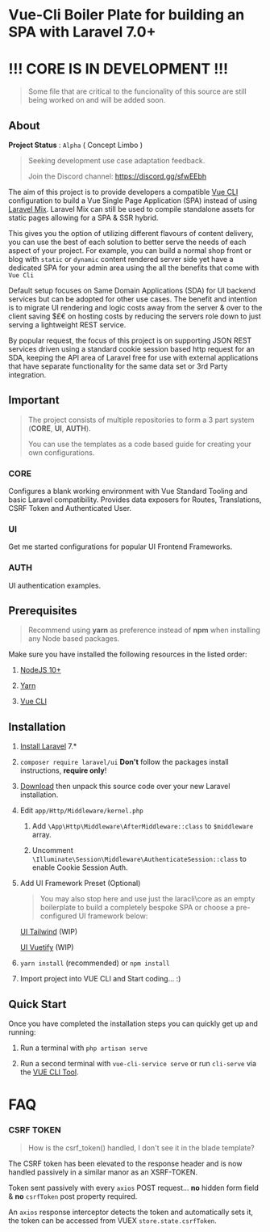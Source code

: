 # Vue-Cli Boiler Plate for building an SPA with Laravel 7.0+

# !!! CORE IS IN DEVELOPMENT !!!

> Some file that are critical to the funcionality of this source are still being worked on and will be added soon.

## About

**Project Status** : `Alpha` ( Concept Limbo )
> Seeking development use case adaptation feedback.
>
> Join the Discord channel: https://discord.gg/sfwEEbh

The aim of this project is to provide developers a compatible [Vue CLI](https://cli.vuejs.org) configuration to build a Vue Single Page Application (SPA) instead of using [Laravel Mix](https://laravel.com/docs/master/mix).
Laravel Mix can still be used to compile standalone assets for static pages allowing for a SPA & SSR hybrid.

This gives you the option of utilizing different flavours of content delivery, you can use the best of each solution to better serve the needs of each aspect of your project.
For example, you can build a normal shop front or blog with `static` or `dynamic` content rendered server side yet have a dedicated SPA for your admin area using the all the benefits that come with `Vue Cli`

Default setup focuses on Same Domain Applications (SDA) for UI backend services but can be adopted for other use cases.
The benefit and intention is to migrate UI rendering and logic costs away from the server & over to the client saving $£€ on hosting costs by reducing the servers role down to just serving a lightweight REST service.

By popular request, the focus of this project is on supporting JSON REST services driven using a standard cookie session based http request for an SDA, keeping the API area of Laravel free for use with external applications that have separate functionality for the same data set or 3rd Party integration.

## Important
> The project consists of multiple repositories to form a 3 part system (**CORE**, **UI**, **AUTH**).
>
> You can use the templates as a code based guide for creating your own configurations.

### CORE

Configures a blank working environment with Vue Standard Tooling and basic Laravel compatibility.
Provides data exposers for Routes, Translations, CSRF Token and Authenticated User.

### UI

Get me started configurations for popular UI Frontend Frameworks.

### AUTH

UI authentication examples.

## Prerequisites

> Recommend using **yarn** as preference instead of **npm** when installing any Node based packages.

Make sure you have installed the following resources in the listed order:

1) [NodeJS 10+](https://nodejs.org)

2) [Yarn](https://yarnpkg.com/en/docs/instal)

3) [Vue CLI](https://cli.vuejs.org/guide/installation.html)

## Installation

1) [Install Laravel](https://laravel.com/docs/7.x) 7.*

2) `composer require laravel/ui` **Don't** follow the packages install instructions, **require only**!

3) [Download](https://github.com/laracli/core/archive/master.zip) then unpack this source code over your new Laravel installation.

4) Edit `app/Http/Middleware/kernel.php`

   1) Add `\App\Http\Middleware\AfterMiddleware::class` to `$middleware` array.
   
   2) Uncomment `\Illuminate\Session\Middleware\AuthenticateSession::class` to enable Cookie Session Auth.

5) Add UI Framework Preset (Optional)

    > You may also stop here and use just the laracli\core as an empty boilerplate to build a completely bespoke SPA or choose a pre-configured UI framework below:

    [UI Tailwind](https://github.com/laracli/ui-tailwind) (WIP)

    [UI Vuetify](https://github.com/laracli/ui-vuetify) (WIP)

6) `yarn install` (recommended) or  `npm install`

7) Import project into VUE CLI and Start coding... :)

## Quick Start

Once you have completed the installation steps you can quickly get up and running:

1) Run a terminal with `php artisan serve`

2) Run a second terminal with `vue-cli-service serve` or run `cli-serve` via the [VUE CLI Tool](https://cli.vuejs.org/).

# FAQ

### CSRF TOKEN

> How is the csrf_token() handled, I don't see it in the blade template?

The CSRF token has been elevated to the response header and is now handled passively in a similar manor as an XSRF-TOKEN.

Token sent passively with every `axios` POST request... **no** hidden form field & **no** `csrfToken` post property required.

An `axios` response interceptor detects the token and automatically sets it, the token can be accessed from VUEX `store.state.csrfToken`.
